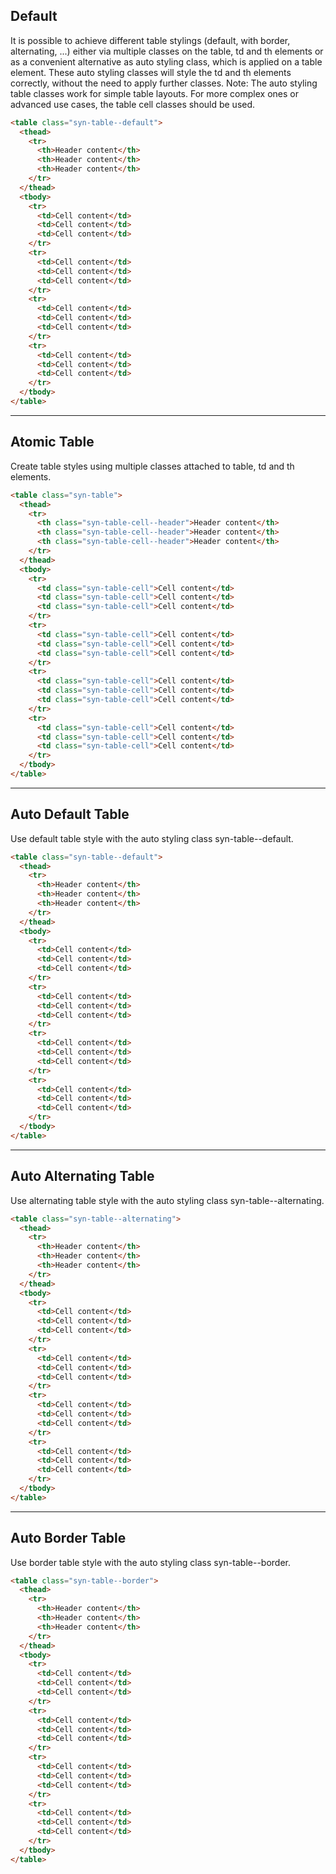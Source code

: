 ## Default

It is possible to achieve different table stylings (default, with border, alternating, ...)
either via multiple classes on the table, td and th elements or as a convenient alternative
as auto styling class, which is applied on a table element. These auto styling classes will
style the td and th elements correctly, without the need to apply further classes.
Note: The auto styling table classes work for simple table layouts. For more complex ones or advanced use cases, the table cell classes should be used.

```html
<table class="syn-table--default">
  <thead>
    <tr>
      <th>Header content</th>
      <th>Header content</th>
      <th>Header content</th>
    </tr>
  </thead>
  <tbody>
    <tr>
      <td>Cell content</td>
      <td>Cell content</td>
      <td>Cell content</td>
    </tr>
    <tr>
      <td>Cell content</td>
      <td>Cell content</td>
      <td>Cell content</td>
    </tr>
    <tr>
      <td>Cell content</td>
      <td>Cell content</td>
      <td>Cell content</td>
    </tr>
    <tr>
      <td>Cell content</td>
      <td>Cell content</td>
      <td>Cell content</td>
    </tr>
  </tbody>
</table>
```

---

## Atomic Table

Create table styles using multiple classes attached to table, td and th elements.

```html
<table class="syn-table">
  <thead>
    <tr>
      <th class="syn-table-cell--header">Header content</th>
      <th class="syn-table-cell--header">Header content</th>
      <th class="syn-table-cell--header">Header content</th>
    </tr>
  </thead>
  <tbody>
    <tr>
      <td class="syn-table-cell">Cell content</td>
      <td class="syn-table-cell">Cell content</td>
      <td class="syn-table-cell">Cell content</td>
    </tr>
    <tr>
      <td class="syn-table-cell">Cell content</td>
      <td class="syn-table-cell">Cell content</td>
      <td class="syn-table-cell">Cell content</td>
    </tr>
    <tr>
      <td class="syn-table-cell">Cell content</td>
      <td class="syn-table-cell">Cell content</td>
      <td class="syn-table-cell">Cell content</td>
    </tr>
    <tr>
      <td class="syn-table-cell">Cell content</td>
      <td class="syn-table-cell">Cell content</td>
      <td class="syn-table-cell">Cell content</td>
    </tr>
  </tbody>
</table>
```

---

## Auto Default Table

Use default table style with the auto styling class syn-table--default.

```html
<table class="syn-table--default">
  <thead>
    <tr>
      <th>Header content</th>
      <th>Header content</th>
      <th>Header content</th>
    </tr>
  </thead>
  <tbody>
    <tr>
      <td>Cell content</td>
      <td>Cell content</td>
      <td>Cell content</td>
    </tr>
    <tr>
      <td>Cell content</td>
      <td>Cell content</td>
      <td>Cell content</td>
    </tr>
    <tr>
      <td>Cell content</td>
      <td>Cell content</td>
      <td>Cell content</td>
    </tr>
    <tr>
      <td>Cell content</td>
      <td>Cell content</td>
      <td>Cell content</td>
    </tr>
  </tbody>
</table>
```

---

## Auto Alternating Table

Use alternating table style with the auto styling class syn-table--alternating.

```html
<table class="syn-table--alternating">
  <thead>
    <tr>
      <th>Header content</th>
      <th>Header content</th>
      <th>Header content</th>
    </tr>
  </thead>
  <tbody>
    <tr>
      <td>Cell content</td>
      <td>Cell content</td>
      <td>Cell content</td>
    </tr>
    <tr>
      <td>Cell content</td>
      <td>Cell content</td>
      <td>Cell content</td>
    </tr>
    <tr>
      <td>Cell content</td>
      <td>Cell content</td>
      <td>Cell content</td>
    </tr>
    <tr>
      <td>Cell content</td>
      <td>Cell content</td>
      <td>Cell content</td>
    </tr>
  </tbody>
</table>
```

---

## Auto Border Table

Use border table style with the auto styling class syn-table--border.

```html
<table class="syn-table--border">
  <thead>
    <tr>
      <th>Header content</th>
      <th>Header content</th>
      <th>Header content</th>
    </tr>
  </thead>
  <tbody>
    <tr>
      <td>Cell content</td>
      <td>Cell content</td>
      <td>Cell content</td>
    </tr>
    <tr>
      <td>Cell content</td>
      <td>Cell content</td>
      <td>Cell content</td>
    </tr>
    <tr>
      <td>Cell content</td>
      <td>Cell content</td>
      <td>Cell content</td>
    </tr>
    <tr>
      <td>Cell content</td>
      <td>Cell content</td>
      <td>Cell content</td>
    </tr>
  </tbody>
</table>
```
